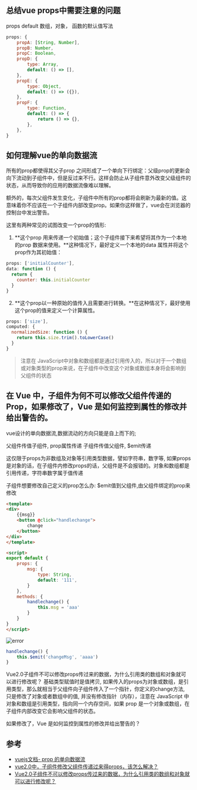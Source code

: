 ## 总结vue props中需要注意的问题
props default 数组，对象， 函数的默认值写法
```js
props: {
    propA: [String, Number],
    propB: Number,
    propC: Boolean,
    propD: {
        type: Array,
        default: () => [],
    },
    propE: {
        type: Object,
        default: () => ({}),
    },
    propF: {
        type: Function,
        default: () => {
            return () => {},
        },
    },
}
```

## 如何理解vue的单向数据流
所有的prop都使得其父子prop 之间形成了一个单向下行绑定：父级prop的更新会向下流动到子组件中，但是反过来不行。这样会防止从子组件意外改变父级组件的状态，从而导致你的应用的数据流像难以理解。

额外的，每次父组件发生变化，子组件中所有的prop都将会刷新为最新的值。这意味着你不应该在一个子组件内部改变prop。如果你这样做了，vue会在浏览器的控制台中发出警告。

这里有两种常见的试图改变一个prop的情形:
1. **这个prop 用来传递一个初始值；这个子组件接下来希望将其作为一个本地的prop 数据来使用。**这种情况下，最好定义一个本地的data 属性并将这个prop作为其初始值：
```js
props: ['initialCounter'],
data: function () {
  return {
    counter: this.initialCounter
  }
}
```
2. **这个prop以一种原始的值传入且需要进行转换。**在这种情况下，最好使用这个prop的值来定义一个计算属性。
```js
props: ['size'],
computed: {
  normalizedSize: function () {
    return this.size.trim().toLowerCase()
  }
}
```
> 注意在 JavaScript中对象和数组都是通过引用传入的，所以对于一个数组或对象类型的prop来说，在子组件中改变这个对象或数组本身将会影响到父组件的状态


## 在 Vue 中，子组件为何不可以修改父组件传递的 Prop，如果修改了，Vue 是如何监控到属性的修改并给出警告的。

vue设计的单向数据流,数据流动的方向只能是自上而下的;

父组件传值子组件, prop属性传递
子组件传值父组件, $emit传递

这仅限于props为非数组及对象等引用类型数据，譬如字符串，数字等, 如果props是对象的话，在子组件内修改props的话，父组件是不会报错的。对象和数组都是引用传递，字符串数字属于值传递

子组件想要修改自己定义的prop怎么办: $emit值到父组件,由父组件绑定的prop来修改


```html
<template>
<div>
    {{msg}}
    <button @click="handlechange">
        change
    </button>
</div>
</template>

<script>
export default {
    props: {
        msg: {
            type: String,
            default: '111',
        }
    },
    methods: {
        handlechange() {
            this.msg = 'aaa'
        }
    }
}
</script>
```
![error](https://cdn.suisuijiang.com/ImageMessage/5adad39555703565e79040fa_1555316489304.png?width=1960&height=298&imageView2/3/)


```js
handlechange() {
    this.$emit('changeMsg', 'aaaa')
}
```


Vue2.0子组件不可以修改props传过来的数据，为什么引用类的数组和对象就可以进行修改呢？
基础类型赋值时是值拷贝, 如果传入的props为对象或数组，是引用类型，那么就相当于父组件向子组件传入了一个指针，你定义的change方法, 只是修改了对象或者数组中的值, 并没有修改指针（内存），注意在 JavaScript 中对象和数组是引用类型，指向同一个内存空间，如果 prop 是一个对象或数组，在子组件内部改变它会影响父组件的状态。

如果修改了，Vue 是如何监控到属性的修改并给出警告的？



## 参考
- [vuejs文档- prop 的单向数据流](https://cn.vuejs.org/v2/guide/components-props.html#%E5%8D%95%E5%90%91%E6%95%B0%E6%8D%AE%E6%B5%81)
- [vue2.0中，子组件修改父组件传递过来得props，该怎么解决？](https://segmentfault.com/q/1010000008525755)
- [Vue2.0子组件不可以修改props传过来的数据，为什么引用类的数组和对象就可以进行修改呢？](https://www.zhihu.com/question/53576937)


